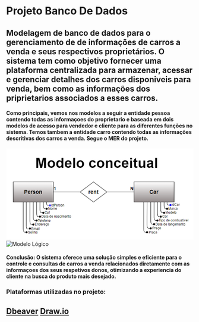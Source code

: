 <!DOCTYPE html>
<html>
<head>
    <h1>Projeto Banco De Dados</h1>
</head>
<body>

<h2>Modelagem de banco de dados para o gerenciamento de de informações de carros a venda e seus respectivos proprietários. O sistema tem como objetivo fornecer uma plataforma centralizada para armazenar, acessar e gerenciar detalhes dos carros disponiveis para venda, bem como as informações dos priprietarios associados a esses carros.</h2>
<h4>Como principais, vemos nos modelos a seguir a entidade pessoa contendo todas as informaçoes do proprietario e baseada em dois modelos de acesso para vendedor e cliente para as diferentes funções no sistema. Temos tambem a entidade carro contendo todas as informações descritivas dos carros a venda. Segue o MER do projeto.</h4>

  <img src="Imagens/ModeloConceitualIndividual.png" alt ="Modelo Conceitual">

  <img src="Imagens/ModeloLógicoIndividual.png" alt ="Modelo Lógico">

<h4>Conclusão: O sistema oferece uma solução simples e eficiente para o controle e consultas de carros a venda relacionados diretamente com as informaçoes dos seus respetivos donos, otimizando a experiencia do cliente na busca do produto mais desejado.</h4>
<h3>Plataformas utilizadas no projeto:</h3>
<h2>
<a href="https://dbeaver.io">Dbeaver</a>
<a href="https://app.diagrams.net">Draw.io</a>
</h2>
</body>
</html>